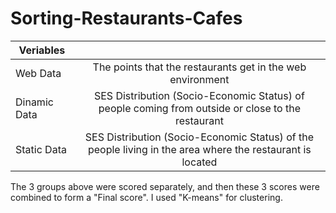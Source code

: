 # Sorting-Restaurants-Cafes


| Veriables     |            | 
| ------------- |:-------------:| 
| Web Data      | The points that the restaurants get in the web environment | 
| Dinamic Data  |SES Distribution (Socio-Economic Status) of people coming from outside or close to the restaurant|   
| Static Data   |SES Distribution (Socio-Economic Status) of the people living in the area where the restaurant is located |  


The 3 groups above were scored separately, and then these 3 scores were combined to form a "Final score".
I used "K-means" for clustering.
